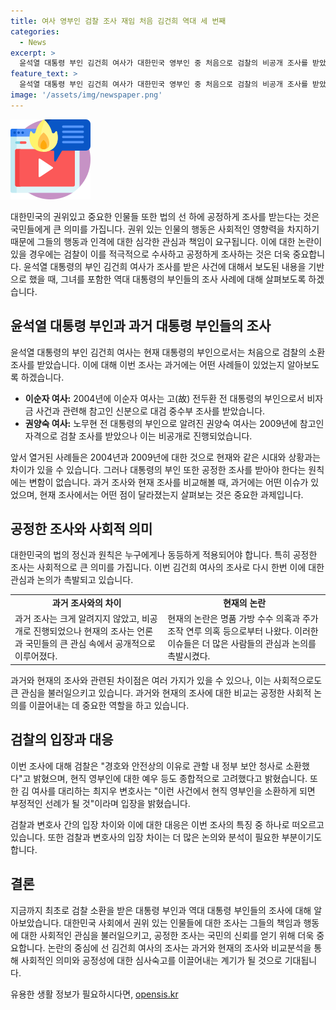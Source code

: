 ```yaml
---
title: 여사 영부인 검찰 조사 재임 처음 김건희 역대 세 번째
categories:
  - News
excerpt: >
  윤석열 대통령 부인 김건희 여사가 대한민국 영부인 중 처음으로 검찰의 비공개 조사를 받았다. 김 여사는 이전에 고(故) 전두환 전 대통령의 부인 이순자 여사와 고(故) 노무현 전 대통령의 부인 권양숙 여사처럼 검찰의 소환 조사를 받았다. 권 여사는 비공개로 조사를 받았고, 김 여사 역시 검찰의 협의 과정을 거쳐 비공개 조사를 받은 것으로 전해졌다. 김 여사의 조사와 관련하여 검찰의 청와대 보안 이유 및 현직 영부인 예우를 고려한 점이 논란이 되고 있다.
feature_text: >
  윤석열 대통령 부인 김건희 여사가 대한민국 영부인 중 처음으로 검찰의 비공개 조사를 받았다. 김 여사는 이전에 고(故) 전두환 전 대통령의 부인 이순자 여사와 고(故) 노무현 전 대통령의 부인 권양숙 여사처럼 검찰의 소환 조사를 받았다. 권 여사는 비공개로 조사를 받았고, 김 여사 역시 검찰의 협의 과정을 거쳐 비공개 조사를 받은 것으로 전해졌다. 김 여사의 조사와 관련하여 검찰의 청와대 보안 이유 및 현직 영부인 예우를 고려한 점이 논란이 되고 있다.
image: '/assets/img/newspaper.png'
---
```


<p><img src="/assets/img/news.png" alt="rentncar 속보" /></p>

<p data-ke-size="size16">대한민국의 권위있고 중요한 인물들 또한 법의 선 하에 공정하게 조사를 받는다는 것은 국민들에게 큰 의미를 가집니다. 권위 있는 인물의 행동은 사회적인 영향력을 차지하기 때문에 그들의 행동과 인격에 대한 심각한 관심과 책임이 요구됩니다. 이에 대한 논란이 있을 경우에는 검찰이 이를 적극적으로 수사하고 공정하게 조사하는 것은 더욱 중요합니다. 윤석열 대통령의 부인 김건희 여사가 조사를 받은 사건에 대해서 보도된 내용을 기반으로 했을 때, 그녀를 포함한 역대 대통령의 부인들의 조사 사례에 대해 살펴보도록 하겠습니다.</p>

<h2 data-ke-size="size26">윤석열 대통령 부인과 과거 대통령 부인들의 조사</h2>

<p data-ke-size="size16">윤석열 대통령의 부인 김건희 여사는 현재 대통령의 부인으로서는 처음으로 검찰의 소환 조사를 받았습니다. 이에 대해 이번 조사는 과거에는 어떤 사례들이 있었는지 알아보도록 하겠습니다.</p>

<ul>
  <li><strong>이순자 여사:</strong> 2004년에 이순자 여사는 고(故) 전두환 전 대통령의 부인으로서 비자금 사건과 관련해 참고인 신분으로 대검 중수부 조사를 받았습니다.</li>
  <li><strong>권양숙 여사:</strong> 노무현 전 대통령의 부인으로 알려진 권양숙 여사는 2009년에 참고인 자격으로 검찰 조사를 받았으나 이는 비공개로 진행되었습니다.</li>
</ul>

<p data-ke-size="size16">앞서 열거된 사례들은 2004년과 2009년에 대한 것으로 현재와 같은 시대와 상황과는 차이가 있을 수 있습니다. 그러나 대통령의 부인 또한 공정한 조사를 받아야 한다는 원칙에는 변함이 없습니다. 과거 조사와 현재 조사를 비교해볼 때, 과거에는 어떤 이슈가 있었으며, 현재 조사에서는 어떤 점이 달라졌는지 살펴보는 것은 중요한 과제입니다.</p>

<h2 data-ke-size="size26">공정한 조사와 사회적 의미</h2>

<p data-ke-size="size16">대한민국의 법의 정신과 원칙은 누구에게나 동등하게 적용되어야 합니다. 특히 공정한 조사는 사회적으로 큰 의미를 가집니다. 이번 김건희 여사의 조사로 다시 한번 이에 대한 관심과 논의가 촉발되고 있습니다.</p>

<table>
  <tr>
    <td style="text-align: center; height: 17px;"><strong>과거 조사와의 차이</strong></td>
    <td style="text-align: center; height: 17px;"><strong>현재의 논란</strong></td>
  </tr>
  <tr>
    <td>과거 조사는 크게 알려지지 않았고, 비공개로 진행되었으나 현재의 조사는 언론과 국민들의 큰 관심 속에서 공개적으로 이루어졌다.</td>
    <td>현재의 논란은 명품 가방 수수 의혹과 주가 조작 연루 의혹 등으로부터 나왔다. 이러한 이슈들은 더 많은 사람들의 관심과 논의를 촉발시켰다.</td>
  </tr>
</table>

<p data-ke-size="size16">과거와 현재의 조사와 관련된 차이점은 여러 가지가 있을 수 있으나, 이는 사회적으로도 큰 관심을 불러일으키고 있습니다. 과거와 현재의 조사에 대한 비교는 공정한 사회적 논의를 이끌어내는 데 중요한 역할을 하고 있습니다.</p>

<h2 data-ke-size="size26">검찰의 입장과 대응</h2>

<p data-ke-size="size16">이번 조사에 대해 검찰은 "경호와 안전상의 이유로 관할 내 정부 보안 청사로 소환했다"고 밝혔으며, 현직 영부인에 대한 예우 등도 종합적으로 고려했다고 밝혔습니다. 또한 김 여사를 대리하는 최지우 변호사는 "이런 사건에서 현직 영부인을 소환하게 되면 부정적인 선례가 될 것"이라며 입장을 밝혔습니다.</p>

<p data-ke-size="size16">검찰과 변호사 간의 입장 차이와 이에 대한 대응은 이번 조사의 특징 중 하나로 떠오르고 있습니다. 또한 검찰과 변호사의 입장 차이는 더 많은 논의와 분석이 필요한 부분이기도 합니다.</p>

<h2 data-ke-size="size26">결론</h2>

<p data-ke-size="size16">지금까지 최초로 검찰 소환을 받은 대통령 부인과 역대 대통령 부인들의 조사에 대해 알아보았습니다. 대한민국 사회에서 권위 있는 인물들에 대한 조사는 그들의 책임과 행동에 대한 사회적인 관심을 불러일으키고, 공정한 조사는 국민의 신뢰를 얻기 위해 더욱 중요합니다. 논란의 중심에 선 김건희 여사의 조사는 과거와 현재의 조사와 비교분석을 통해 사회적인 의미와 공정성에 대한 심사숙고를 이끌어내는 계기가 될 것으로 기대됩니다.</p>
유용한 생활 정보가 필요하시다면, <a href="https://opensis.kr" rel="dofollow">opensis.kr</a>


